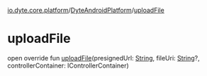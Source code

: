 [io.dyte.core.platform](../index.md)/[DyteAndroidPlatform](index.md)/[uploadFile](upload-file.md)

# uploadFile


open override fun [uploadFile](upload-file.md)(presignedUrl: [String](https://kotlinlang.org/api/latest/jvm/stdlib/kotlin/-string/index.html), fileUri: [String](https://kotlinlang.org/api/latest/jvm/stdlib/kotlin/-string/index.html)?, controllerContainer: IControllerContainer)
